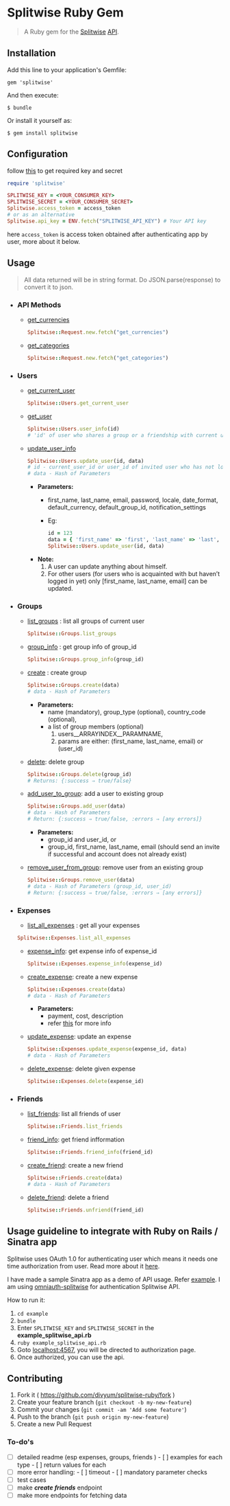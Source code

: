 # Splitwise Ruby Gem

> A Ruby gem for the [Splitwise](https://www.splitwise.com/index) [API](http://dev.splitwise.com/).


## Installation

Add this line to your application's Gemfile:

    gem 'splitwise'

And then execute:

    $ bundle

Or install it yourself as:

    $ gem install splitwise


## Configuration
follow [this](http://dev.splitwise.com/) to get required key and secret
```ruby
require 'splitwise'

SPLITWISE_KEY = <YOUR_CONSUMER_KEY>
SPLITWISE_SECRET = <YOUR_CONSUMER_SECRET>
Splitwise.access_token = access_token
# or as an alternative
Splitwise.api_key = ENV.fetch("SPLITWISE_API_KEY") # Your API key
```
here `access_token` is access token obtained after authenticating app by user, more about it below.

## Usage
> All data returned will be in string format. Do JSON.parse(response) to convert it to json.

- ###  API Methods

   - [get_currencies](http://dev.splitwise.com/dokuwiki/doku.php?id=get_currencies)

     ```ruby
     Splitwise::Request.new.fetch("get_currencies")
     ```
  - [get_categories](http://dev.splitwise.com/dokuwiki/doku.php?id=get_categories)

    ```ruby
    Splitwise::Request.new.fetch("get_categories")
    ```

- ### Users
  - [get_current_user](http://dev.splitwise.com/dokuwiki/doku.php?id=get_current_user)

    ```ruby
    Splitwise::Users.get_current_user
    ```
  - [get_user](http://dev.splitwise.com/dokuwiki/doku.php?id=get_user)

    ```ruby
    Splitwise::Users.user_info(id)
    # 'id' of user who shares a group or a friendship with current user
    ```
  - [update_user_info](http://dev.splitwise.com/dokuwiki/doku.php?id=update_user)

    ```ruby
    Splitwise::Users.update_user(id, data)
    # id - current_user_id or user_id of invited user who has not logged in yet
    # data - Hash of Parameters
    ```
    - **Parameters:**
      - first_name, last_name, email, password, locale, date_format, default_currency, default_group_id, notification_settings
      - Eg:

        ```ruby
        id = 123
        data = { 'first_name' => 'first', 'last_name' => 'last', ... }
        Splitwise::Users.update_user(id, data)
        ```
    - **Note:**
        1. A user can update anything about himself.
        2. For other users (for users who is acquainted with but haven’t logged in yet) only [first_name, last_name, email] can be updated.


- ### Groups
  - [list_groups](http://dev.splitwise.com/dokuwiki/doku.php?id=get_groups) : list all groups of current user

    ```ruby
    Splitwise::Groups.list_groups
    ```
  - [group_info](http://dev.splitwise.com/dokuwiki/doku.php?id=get_group) : get group info of group_id

    ```ruby
    Splitwise::Groups.group_info(group_id)
    ```
  - [create](http://dev.splitwise.com/dokuwiki/doku.php?id=create_group) : create group

    ```ruby
    Splitwise::Groups.create(data)
    # data - Hash of Parameters
    ```
    - **Parameters:**
        - name (mandatory), group_type (optional), country_code (optional),
        - a list of group members (optional)
            1. users__ARRAYINDEX__PARAMNAME,
            2. params are either: (first_name, last_name, email) or (user_id)

  - [delete](http://dev.splitwise.com/dokuwiki/doku.php?id=delete_group): delete group

     ```ruby
    Splitwise::Groups.delete(group_id)
    # Returns: {:success ⇒ true/false}
    ```

  - [add_user_to_group](http://dev.splitwise.com/dokuwiki/doku.php?id=add_user_to_group): add a user to existing group

     ```ruby
    Splitwise::Groups.add_user(data)
    # data - Hash of Parameters
    # Return: {:success ⇒ true/false, :errors ⇒ [any errors]}
    ```
    - **Parameters:**
        - group_id and user_id, or
        - group_id, first_name, last_name, email
(should send an invite if successful and account does not already exist)

  - [remove_user_from_group](http://dev.splitwise.com/dokuwiki/doku.php?id=remove_user_from_group): remove user from an existing group

    ```ruby
    Splitwise::Groups.remove_user(data)
    # data - Hash of Parameters (group_id, user_id)
    # Return: {:success ⇒ true/false, :errors ⇒ [any errors]}
    ```


- ### Expenses

    - [list_all_expenses](http://dev.splitwise.com/dokuwiki/doku.php?id=get_expenses) : get all your expenses

     ```ruby
     Splitwise::Expenses.list_all_expenses
     ```

    - [expense_info](http://dev.splitwise.com/dokuwiki/doku.php?id=get_expense): get expense info of expense_id

      ```ruby
      Splitwise::Expenses.expense_info(expense_id)
      ```

    - [create_expense](http://dev.splitwise.com/dokuwiki/doku.php?id=create_expense): create a new expense

      ```ruby
      Splitwise::Expenses.create(data)
      # data - Hash of Parameters
      ```

      - **Parameters:**
        - payment, cost, description
        - refer [this](http://dev.splitwise.com/dokuwiki/doku.php?id=create_expense) for more info

    - [update_expense](http://dev.splitwise.com/dokuwiki/doku.php?id=update_expense): update an expense

      ```ruby
      Splitwise::Expenses.update_expense(expense_id, data)
      # data - Hash of Parameters
      ```

    - [delete_expense](http://dev.splitwise.com/dokuwiki/doku.php?id=delete_expense): delete given expense

      ```ruby
      Splitwise::Expenses.delete(expense_id)
      ```


- ### Friends

    - [list_friends](http://dev.splitwise.com/dokuwiki/doku.php?id=friends): list all friends of user

      ```ruby
      Splitwise::Friends.list_friends
      ```

    - [friend_info](http://dev.splitwise.com/dokuwiki/doku.php?id=get_friends): get friend infformation

       ```ruby
      Splitwise::Friends.friend_info(friend_id)
      ```

    - [create_friend](http://dev.splitwise.com/dokuwiki/doku.php?id=create_friend): create a new friend

      ```ruby
      Splitwise::Friends.create(data)
      # data - Hash of Parameters
      ```

    - [delete_friend](http://dev.splitwise.com/dokuwiki/doku.php?id=delete_friend): delete a friend

      ```ruby
      Splitwise::Friends.unfriend(friend_id)
      ```

## Usage guideline to integrate with Ruby on Rails / Sinatra app

Splitwise uses OAuth 1.0 for authenticating user which means it needs one time authorization from user. Read more about it [here](https://blog.splitwise.com/2013/07/15/setting-up-oauth-for-the-splitwise-api/).

I have made a sample Sinatra app as a demo of API usage. Refer [example](example).
I am using [omniauth-splitwise](https://github.com/smudge/omniauth-splitwise) for authentication Splitwise API.

How to run it:

1. `cd example`
2. `bundle`
3. Enter `SPLITWISE_KEY` and `SPLITWISE_SECRET` in the **example_splitwise_api.rb**
4. `ruby example_splitwise_api.rb`
5. Goto [localhost:4567](localhost:4567), you will be directed to authorization page.
6. Once authorized, you can use the api.

## Contributing

1. Fork it ( https://github.com/divyum/splitwise-ruby/fork )
2. Create your feature branch (`git checkout -b my-new-feature`)
3. Commit your changes (`git commit -am 'Add some feature'`)
4. Push to the branch (`git push origin my-new-feature`)
5. Create a new Pull Request

### To-do's

- [ ] detailed readme (esp expenses, groups, friends )
      - [ ] examples for each type
      - [ ] return values for each
- [ ] more error handling:
      - [ ] timeout
      - [ ] mandatory parameter checks
- [ ] test cases
- [ ] make ***create friends*** endpoint
- [ ] make more endpoints for fetching data

